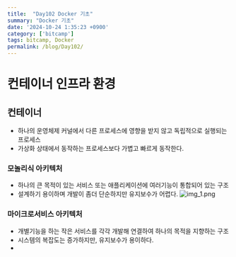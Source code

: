 ```yaml
---
title:  "Day102 Docker 기초"
summary: "Docker 기초"
date: '2024-10-24 1:35:23 +0900'
category: ['bitcamp']
tags: bitcamp, Docker
permalink: /blog/Day102/
---
```



# 컨테이너 인프라 환경
## 컨테이너
- 하나의 운영체제 커널에서 다른 프로세스에 영향을 받지 않고 독립적으로 실행되는 프로세스
- 가상화 상태에서 동작하는 프로세스보다 가볍고 빠르게 동작한다.

### 모놀리식 아키텍처
- 하나의 큰 목적이 있는 서비스 또는 애플리케이션에 여러기능이 통합되어 있는 구조
- 설계하기 용이하며 개발이 좀더 단순하지만 유지보수가 어렵다.
![img_1.png](img_1.png)

### 마이크로서비스 아키텍처
- 개별기능을 하는 작은 서비스를 각각 개발해 연결하여 하나의 목적을 지향하는 구조
- 시스템의 복잡도는 증가하지만, 유지보수가 용이하다.
- 
